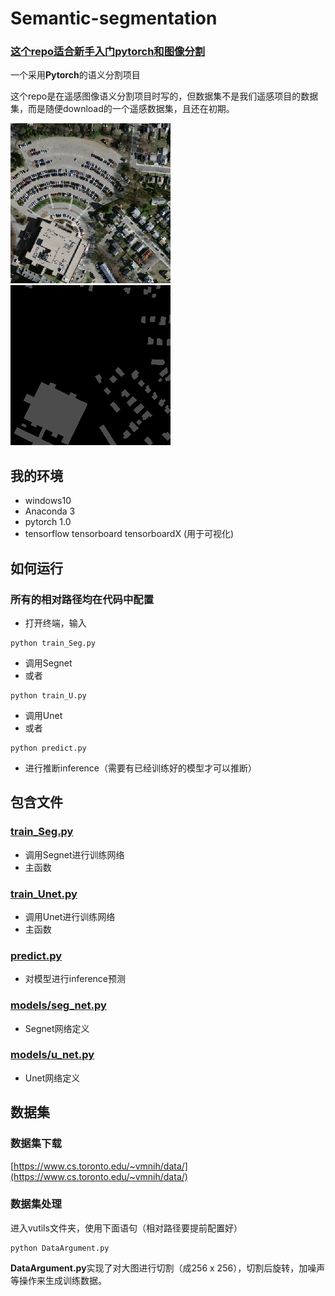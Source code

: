 # Semantic-segmentation

### [这个repo适合新手入门pytorch和图像分割]()
一个采用**Pytorch**的语义分割项目

这个repo是在遥感图像语义分割项目时写的，但数据集不是我们遥感项目的数据集，而是随便download的一个遥感数据集，且还在初期。 

![](asset/0_src.png)
![](asset/0.png)

## 我的环境

- windows10
- Anaconda 3
- pytorch 1.0
- tensorflow tensorboard tensorboardX (用于可视化)

## 如何运行

### 所有的相对路径均在代码中配置

- 打开终端，输入  
```
python train_Seg.py
```  
- 调用Segnet
- 或者  
```
python train_U.py
```  
- 调用Unet
- 或者  
```
python predict.py
```  
- 进行推断inference（需要有已经训练好的模型才可以推断）

## 包含文件
###  [train_Seg.py](train_Seg.py)
* 调用Segnet进行训练网络
* 主函数
###  [train_Unet.py](train_Unet.py)

* 调用Unet进行训练网络
* 主函数
###  [predict.py](predict.py)

* 对模型进行inference预测

###  [models/seg_net.py](seg_net.py)

* Segnet网络定义

###  [models/u_net.py](u_net.py)

* Unet网络定义

## 数据集  

### 数据集下载
[https://www.cs.toronto.edu/~vmnih/data/](https://www.cs.toronto.edu/~vmnih/data/)


### 数据集处理
进入vutils文件夹，使用下面语句（相对路径要提前配置好） 

```
python DataArgument.py
```  

**DataArgument.py**实现了对大图进行切割（成256 x 256），切割后旋转，加噪声等操作来生成训练数据。








